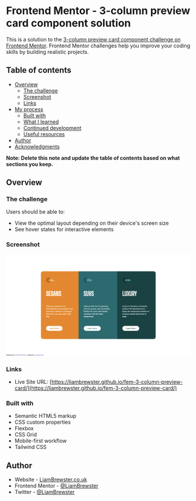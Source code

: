 # Frontend Mentor - 3-column preview card component solution

This is a solution to the [3-column preview card component challenge on Frontend Mentor](https://www.frontendmentor.io/challenges/3column-preview-card-component-pH92eAR2-). Frontend Mentor challenges help you improve your coding skills by building realistic projects.

## Table of contents

- [Overview](#overview)
  - [The challenge](#the-challenge)
  - [Screenshot](#screenshot)
  - [Links](#links)
- [My process](#my-process)
  - [Built with](#built-with)
  - [What I learned](#what-i-learned)
  - [Continued development](#continued-development)
  - [Useful resources](#useful-resources)
- [Author](#author)
- [Acknowledgments](#acknowledgments)

**Note: Delete this note and update the table of contents based on what sections you keep.**

## Overview

### The challenge

Users should be able to:

- View the optimal layout depending on their device's screen size
- See hover states for interactive elements

### Screenshot

![](images/screenshot.png)

### Links

- Live Site URL: [https://liambrewster.github.io/fem-3-column-preview-card/](https://liambrewster.github.io/fem-3-column-preview-card/)

### Built with

- Semantic HTML5 markup
- CSS custom properties
- Flexbox
- CSS Grid
- Mobile-first workflow
- Tailwind CSS

## Author

- Website - [LiamBrewster.co.uk](https://liambrewster.co.uk)
- Frontend Mentor - [@LiamBrewster](https://www.frontendmentor.io/profile/LiamBrewster)
- Twitter - [@LiamBrewster](https://www.twitter.com/LiamBrewster)
